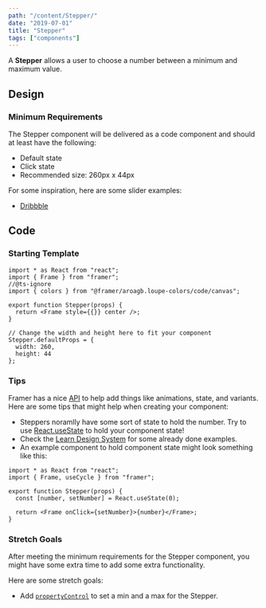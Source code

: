 ```yaml
---
path: "/content/Stepper/"
date: "2019-07-01"
title: "Stepper"
tags: ["components"]
---
```


A **Stepper** allows a user to choose a number between a minimum and maximum value.

## Design

### Minimum Requirements

The Stepper component will be delivered as a code component and should at least have the following:

- Default state
- Click state
- Recommended size: 260px x 44px

For some inspiration, here are some slider examples:

- [Dribbble](https://dribbble.com/search?q=stepper)

## Code

### Starting Template

```tsx
import * as React from "react";
import { Frame } from "framer";
//@ts-ignore
import { colors } from "@framer/aroagb.loupe-colors/code/canvas";

export function Stepper(props) {
  return <Frame style={{}} center />;
}

// Change the width and height here to fit your component
Stepper.defaultProps = {
  width: 260,
  height: 44
};
```

### Tips

Framer has a nice [API](https://www.framer.com/api/) to help add things like animations, state, and variants. Here are some tips that might help when creating your component:

- Steppers noramlly have some sort of state to hold the number. Try to use [React.useState](https://reactjs.org/docs/hooks-state.html) to hold your component state!
- Check the [Learn Design System](https://framer-learn-docs.netlify.com/docs/Stepper) for some already done examples.
- An example component to hold component state might look something like this:

```tsx
import * as React from "react";
import { Frame, useCycle } from "framer";

export function Stepper(props) {
  const [number, setNumber] = React.useState(0);

  return <Frame onClick={setNumber}>{number}</Frame>;
}
```

### Stretch Goals

After meeting the minimum requirements for the Stepper component, you might have some extra time to add some extra functionality.

Here are some stretch goals:

- Add [`propertyControl`](https://www.framer.com/api/property-controls) to set a min and a max for the Stepper.
